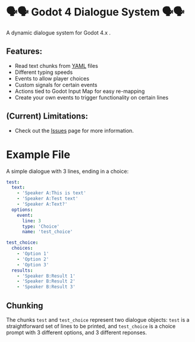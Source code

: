 # 🗣️🗣️ Godot 4 Dialogue System 🗣️🗣️
A dynamic dialogue system for Godot 4.x .
## Features:
- Read text chunks from [YAML](https://yaml.org/) files
- Different typing speeds
- Events to allow player choices
- Custom signals for certain events
- Actions tied to Godot Input Map for easy re-mapping
- Create your own events to trigger functionality on certain lines 
  
## (Current) Limitations:
- Check out the [Issues](https://github.com/YourPalSocks/Godot4Dialogue/issues) page for more information.

# Example File
A simple dialogue with 3 lines, ending in a choice:
```yaml
test:
  text: 
    - 'Speaker A:This is text'
    - 'Speaker A:Test text'
    - 'Speaker A:Text?'
  options:
    event:
      line: 3
      type: 'Choice'
      name: 'test_choice'

test_choice:
  choices:
    - 'Option 1'
    - 'Option 2'
    - 'Option 3'
  results:
    - 'Speaker B:Result 1'
    - 'Speaker B:Result 2'
    - 'Speaker B:Result 3'

```
## Chunking
The chunks `test` and `test_choice` represent two dialogue objects: `test` is a straightforward set of lines to be printed, and `test_choice` is a choice prompt with 3 different options, and 3 different reponses.
